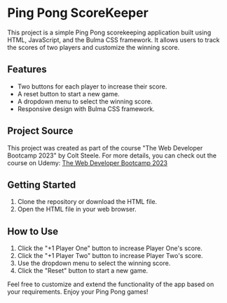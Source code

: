 # Ping Pong ScoreKeeper

This project is a simple Ping Pong scorekeeping application built using HTML, JavaScript, and the Bulma CSS framework. It allows users to track the scores of two players and customize the winning score.

## Features

- Two buttons for each player to increase their score.
- A reset button to start a new game.
- A dropdown menu to select the winning score.
- Responsive design with Bulma CSS framework.

## Project Source

This project was created as part of the course "The Web Developer Bootcamp 2023" by Colt Steele. For more details, you can check out the course on Udemy: [The Web Developer Bootcamp 2023](https://www.udemy.com/course/the-web-developer-bootcamp/)

## Getting Started

1. Clone the repository or download the HTML file.
2. Open the HTML file in your web browser.

## How to Use

1. Click the "+1 Player One" button to increase Player One's score.
2. Click the "+1 Player Two" button to increase Player Two's score.
3. Use the dropdown menu to select the winning score.
4. Click the "Reset" button to start a new game.

Feel free to customize and extend the functionality of the app based on your requirements. Enjoy your Ping Pong games!
